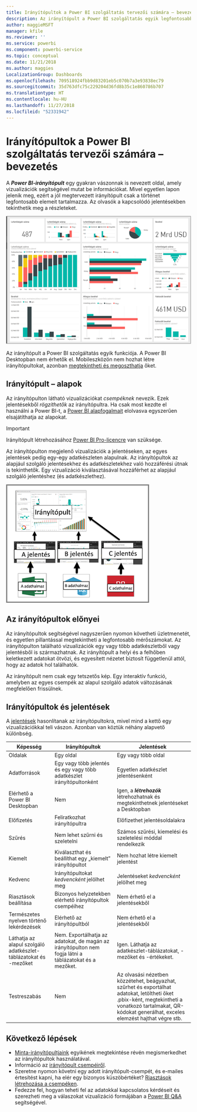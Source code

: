 ```yaml
---
title: Irányítópultok a Power BI szolgáltatás tervezői számára – bevezetés
description: Az irányítópult a Power BI szolgáltatás egyik legfontosabb funkciója. Ez egy gyakran vászonnak is nevezett oldal, amely vizualizációk segítségével mutat be információkat.
author: maggieMSFT
manager: kfile
ms.reviewer: ''
ms.service: powerbi
ms.component: powerbi-service
ms.topic: conceptual
ms.date: 11/21/2018
ms.author: maggies
LocalizationGroup: Dashboards
ms.openlocfilehash: 709518924fbb9d83201eb5c070b7a3e93838ec79
ms.sourcegitcommit: 35d763dfc75c229204d36fd8b35c1e860786b707
ms.translationtype: HT
ms.contentlocale: hu-HU
ms.lasthandoff: 11/27/2018
ms.locfileid: "52331942"
---
```

# <a name="intro-to-dashboards-for-power-bi-designers"></a>Irányítópultok a Power BI szolgáltatás tervezői számára – bevezetés

A ***Power BI-irányítópult*** egy gyakran vászonnak is nevezett oldal, amely vizualizációk segítségével mutat be információkat. Mivel egyetlen lapon jelenik meg, ezért a jól megtervezett irányítópult csak a történet legfontosabb elemeit tartalmazza. Az olvasók a kapcsolódó jelentésekben tekinthetik meg a részleteket.

![irányítópult](media/service-dashboards/power-bi-dashboard2.png)

Az irányítópult a Power BI szolgáltatás egyik funkciója. A Power BI Desktopban nem érhetők el. Mobileszközön nem hozhat létre irányítópultokat, azonban [megtekintheti és megoszthatja](mobile-apps-view-dashboard.md) őket.

## <a name="dashboard-basics"></a>Irányítópult – alapok 

Az irányítópulton látható vizualizációkat *csempéknek* nevezik. Ezek jelentésekből *rögzíthetők* az irányítópultra. Ha csak most kezdte el használni a Power BI-t, a [Power BI alapfogalmait](service-basic-concepts.md) elolvasva egyszerűen elsajátíthatja az alapokat.

> [!IMPORTANT]
> Irányítópult létrehozásához [Power BI Pro-licencre](service-free-vs-pro.md) van szüksége.

Az irányítópulton megjelenő vizualizációk a jelentéseken, az egyes jelentések pedig egy-egy adatkészleten alapulnak. Az irányítópultok az alapjául szolgáló jelentésekhez és adatkészletekhez való hozzáférési útnak is tekinthetők. Egy vizualizáció kiválasztásával hozzáférhet az alapjául szolgáló jelentéshez (és adatkészlethez).

![az irányítópultok, jelentések és adatkészletek közötti kapcsolatot megjelenítő diagram](media/service-dashboards/power-bi-diagram.png)

## <a name="advantages-of-dashboards"></a>Az irányítópultok előnyei
Az irányítópultok segítségével nagyszerűen nyomon követheti üzletmenetét, és egyetlen pillantással megtekintheti a legfontosabb mérőszámokat. Az irányítópulton található vizualizációk egy vagy több adatkészletből vagy jelentésből is származhatnak. Az irányítópult a helyi és a felhőben keletkezett adatokat ötvözi, és egyesített nézetet biztosít függetlenül attól, hogy az adatok hol találhatók.

Az irányítópult nem csak egy tetszetős kép. Egy interaktív funkció, amelyben az egyes csempék az alapul szolgáló adatok változásának megfelelően frissülnek.

## <a name="dashboards-versus-reports"></a>Irányítópultok és jelentések
A [jelentések](service-reports.md) hasonlítanak az irányítópultokra, mivel mind a kettő egy vizualizációkkal teli vászon. Azonban van köztük néhány alapvető különbség.

| **Képesség** | **Irányítópultok** | **Jelentések** |
| --- | --- | --- |
| Oldalak |Egy oldal |Egy vagy több oldal |
| Adatforrások |Egy vagy több jelentés és egy vagy több adatkészlet irányítópultonként |Egyetlen adatkészlet jelentésenként |
| Elérhető a Power BI Desktopban |Nem |Igen, a ***létrehozók*** létrehozhatnak és megtekinthetnek jelentéseket a Desktopban |
| Előfizetés |Feliratkozhat irányítópultra |Előfizethet jelentésoldalakra |
| Szűrés |Nem lehet szűrni és szeletelni |Számos szűrési, kiemelési és szeletelési móddal rendelkezik |
| Kiemelt |Kiválaszthat és beállíthat egy „kiemelt” irányítópultot |Nem hozhat létre kiemelt jelentést |
| Kedvenc | Irányítópultokat *kedvencként* jelölhet meg | Jelentéseket *kedvencként* jelölhet meg
| Riasztások beállítása |Bizonyos helyzetekben elérhető irányítópultok csempéihez |Nem érhető el a jelentésekből |
| Természetes nyelven történő lekérdezések |Elérhető az irányítópultból |Nem érhető el a jelentésekből |
| Láthatja az alapul szolgáló adatkészlet-táblázatokat és -mezőket |Nem. Exportálhatja az adatokat, de magán az irányítópulton nem fogja látni a táblázatokat és a mezőket. |Igen. Láthatja az adatkészlet-táblázatokat, -mezőket és -értékeket. |
| Testreszabás |Nem |Az olvasási nézetben közzétehet, beágyazhat, szűrhet és exportálhat adatokat, letöltheti őket .pbix-ként, megtekintheti a vonatkozó tartalmakat, QR-kódokat generálhat, exceles elemzést hajthat végre stb.  |

## <a name="next-steps"></a>Következő lépések
* [Minta-irányítópultjaink](sample-tutorial-connect-to-the-samples.md) egyikének megtekintése révén megismerkedhet az irányítópultok használatával.
* Információ az [irányítópult csempéiről](service-dashboard-tiles.md).
* Szeretne nyomon követni egy adott irányítópult-csempét, és e-mailes értesítést kapni, ha elér egy bizonyos küszöbértéket? [Riasztások létrehozása a csempéken](service-set-data-alerts.md).
* Fedezze fel, hogyan teheti fel az adatokkal kapcsolatos kérdéseit és szerezheti meg a válaszokat vizualizáció formájában a [Power BI Q&A](power-bi-tutorial-q-and-a.md) segítségével.
